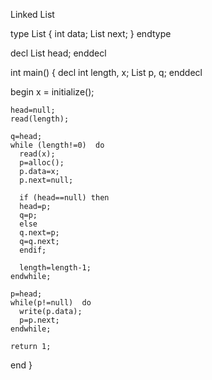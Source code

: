 Linked List  

type
  List
  {
    int data;
    List next;
  }
endtype

decl
    List head;
enddecl

int main()
{
  decl
    int length, x;
    List p, q;
  enddecl

  begin
    x = initialize();
    
    head=null;
    read(length); 

    q=head;
    while (length!=0)  do
      read(x);
      p=alloc();
      p.data=x;
      p.next=null;

      if (head==null) then
      head=p;
      q=p;
      else
      q.next=p;
      q=q.next;
      endif;
      
      length=length-1;
    endwhile;

    p=head;
    while(p!=null)  do
      write(p.data);
      p=p.next;
    endwhile;

    return 1;
  end
}